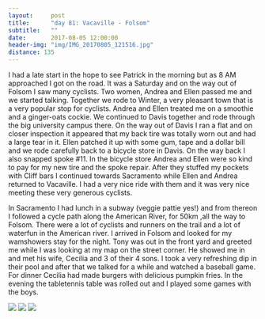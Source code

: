 ```yaml
---
layout:     post
title:      "day 81: Vacaville - Folsom"
subtitle:   ""
date:       2017-08-05 12:00:00
header-img: "img/IMG_20170805_121516.jpg"
distance: 135
---
```


I had a late start in the hope to see Patrick in the morning but as 8 AM approached I got on the road.
It was a Saturday and on the way out of Folsom I saw many cyclists.
Two women, Andrea and Ellen passed me and we started talking.
Together we rode to Winter, a very pleasant town that is a very popular stop for cyclists.
Andrea and Ellen treated me on a smoothie and a ginger-oats cockie.
We continued to Davis together and rode through the big university campus there.
On the way out of Davis I ran a flat and on closer inspection it appeared that my back tire was totally worn out and had a large tear in it.
Ellen patched it up with some gum, tape and a dollar bill and we rode carefully back to a bicycle store in Davis.
On the way back I also snapped spoke #11.
In the bicycle store Andrea and Ellen were so kind to pay for my new tire and the spoke repair.
After they stuffed my pockets with Cliff bars I continued towards Sacramento while Ellen and Andrea returned to Vacaville.
I had a very nice ride with them and it was very nice meeting these very generous cyclists.

In Sacramento I had lunch in a subway (veggie pattie yes!) and from thereon I followed a cycle path along the American River, for 50km ,all the way to Folsom.
There were a lot of cyclists and runners on the trail and a lot of waterfun in the American river.
I arrived in Folsom and looked for my wamshowers stay for the night.
Tony was out in the front yard and greeted me while I was looking at my map on the street corner.
He showed me in and met his wife, Cecilia and 3 of their 4 sons.
I took a very refreshing dip in their pool and after that we talked for a while and watched a baseball game.
For dinner Cecilia had made burgers with delicious pumpkin fries.
In the evening the tabletennis table was rolled out and I played some games with the boys.



<img src="{{ site.baseurl }}/img/IMG_20170805_131932.jpg">
<span class="caption text-muted"></span>

<img src="{{ site.baseurl }}/img/IMG_20170805_142340.jpg">
<span class="caption text-muted"></span>

<img src="{{ site.baseurl }}/img/IMG_20170805_155104.jpg">
<span class="caption text-muted"></span>

